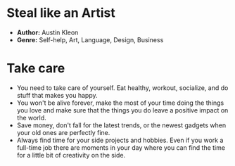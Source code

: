 # Steal like an Artist
- **Author:** Austin Kleon
- **Genre:** Self-help, Art, Language, Design, Business

# Take care
- You need to take care of yourself. Eat healthy, workout, socialize, and do stuff that makes you happy.
- You won't be alive forever, make the most of your time doing the things you love and make sure that the things you do leave a positive impact on the world.
- Save money, don't fall for the latest trends, or the newest gadgets when your old ones are perfectly fine.  
- Always find time for your side projects and hobbies. Even if you work a full-time job there are moments in your day where you can find the time for a little bit of creativity on the side.